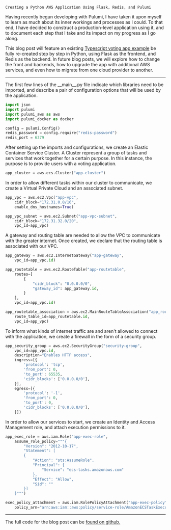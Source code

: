     Creating a Python AWS Application Using Flask, Redis, and Pulumi

Having recently begun developing with Pulumi, I have taken it upon myself to learn as much about its inner workings and processes as I could. To that end, I have decided to construct a production-level application using it, and to document each step that I take and its impact on my progress as I go along. 

This blog post will feature an existing [Typescript voting app example](https://www.pulumi.com/docs/tutorials/aws/aws-ts-voting-app/) be fully re-created step by step in Python, using Flask as the frontend, and Redis as the backend. In future blog posts, we will explore how to change the front and backends, how to upgrade the app with additional AWS services, and even how to migrate from one cloud provider to another.

---

The first few lines of the __main\__.py file indicate which libraries need to be imported, and describe a pair of configuration options that will be used by the application.
```python
import json
import pulumi
import pulumi_aws as aws
import pulumi_docker as docker

config = pulumi.Config()
redis_password = config.require("redis-password")
redis_port = 6379
```


After setting up the imports and configurations, we create an Elastic Container Service Cluster. 
A Cluster represent a group of tasks and services that work together for a certain purpose. In 
this instance, the purpose is to provide users with a voting application.  
```python
app_cluster = aws.ecs.Cluster("app-cluster")
```


In order to allow different tasks within our cluster to communicate, we create a Virtual Private 
Cloud and an associated subnet.
```python
app_vpc = aws.ec2.Vpc("app-vpc",
    cidr_block="172.31.0.0/16",
    enable_dns_hostnames=True)

app_vpc_subnet = aws.ec2.Subnet("app-vpc-subnet",
    cidr_block="172.31.32.0/20",
    vpc_id=app_vpc)
```


A gateway and routing table are needed to allow the VPC to communicate with the greater internet. 
Once created, we declare that the routing table is associated with our VPC.
```python
app_gateway = aws.ec2.InternetGateway("app-gateway",
    vpc_id=app_vpc.id)

app_routetable = aws.ec2.RouteTable("app-routetable",
    routes=[
        {
            "cidr_block": "0.0.0.0/0",
            "gateway_id": app_gateway.id,
        }
    ],
    vpc_id=app_vpc.id)

app_routetable_association = aws.ec2.MainRouteTableAssociation("app_routetable_association",
    route_table_id=app_routetable.id,
    vpc_id=app_vpc)
```


To inform what kinds of internet traffic are and aren't allowed to connect with the application, 
we create a firewall in the form of a security group.
```python
app_security_group = aws.ec2.SecurityGroup("security-group",
	vpc_id=app_vpc.id,
	description="Enables HTTP access",
    ingress=[{
		'protocol': 'tcp',
		'from_port': 0,
		'to_port': 65535,
		'cidr_blocks': ['0.0.0.0/0'],
    }],
    egress=[{
		'protocol': '-1',
		'from_port': 0,
		'to_port': 0,
		'cidr_blocks': ['0.0.0.0/0'],
    }])
```


In order to allow our services to start, we create an Identity and Access Management role, and 
attach execution permissions to it.
```python
app_exec_role = aws.iam.Role("app-exec-role",
    assume_role_policy="""{
        "Version": "2012-10-17",
        "Statement": [
        {
            "Action": "sts:AssumeRole",
            "Principal": {
                "Service": "ecs-tasks.amazonaws.com"
            },
            "Effect": "Allow",
            "Sid": ""
        }]
    }""")

exec_policy_attachment = aws.iam.RolePolicyAttachment("app-exec-policy", role=app_exec_role.name,
	policy_arn="arn:aws:iam::aws:policy/service-role/AmazonECSTaskExecutionRolePolicy")
```

---

The full code for the blog post can be [found on github.](https://github.com/jetvova/examples/tree/vova/aws-py-flask-redis-voting-app/aws-py-voting-app)











